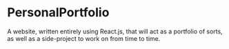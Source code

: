 # PersonalPortfolio
A website, written entirely using React.js, that will act as a portfolio of sorts, as well as a side-project to work on from time to time.
